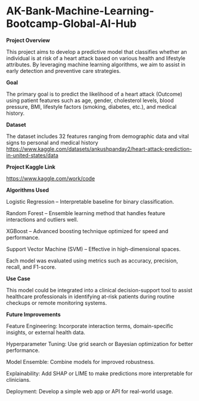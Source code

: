 # AK-Bank-Machine-Learning-Bootcamp-Global-AI-Hub



**Project Overview**

This project aims to develop a predictive model that classifies whether an individual is at risk of a heart attack based on various health and lifestyle attributes. By leveraging machine learning algorithms, we aim to assist in early detection and preventive care strategies.


**Goal**

The primary goal is to predict the likelihood of a heart attack (Outcome) using patient features such as age, gender, cholesterol levels, blood pressure, BMI, lifestyle factors (smoking, diabetes, etc.), and medical history.

**Dataset**

The dataset includes 32 features ranging from demographic data and vital signs to personal and medical history
https://www.kaggle.com/datasets/ankushpanday2/heart-attack-prediction-in-united-states/data


**Project Kaggle Link**

https://www.kaggle.com/work/code



**Algorithms Used**

Logistic Regression – Interpretable baseline for binary classification.

Random Forest – Ensemble learning method that handles feature interactions and outliers well.

XGBoost – Advanced boosting technique optimized for speed and performance.

Support Vector Machine (SVM) – Effective in high-dimensional spaces.

Each model was evaluated using metrics such as accuracy, precision, recall, and F1-score.



**Use Case**

This model could be integrated into a clinical decision-support tool to assist healthcare professionals in identifying at-risk patients during routine checkups or remote monitoring systems.



**Future Improvements**

Feature Engineering: Incorporate interaction terms, domain-specific insights, or external health data.

Hyperparameter Tuning: Use grid search or Bayesian optimization for better performance.

Model Ensemble: Combine models for improved robustness.

Explainability: Add SHAP or LIME to make predictions more interpretable for clinicians.

Deployment: Develop a simple web app or API for real-world usage.
